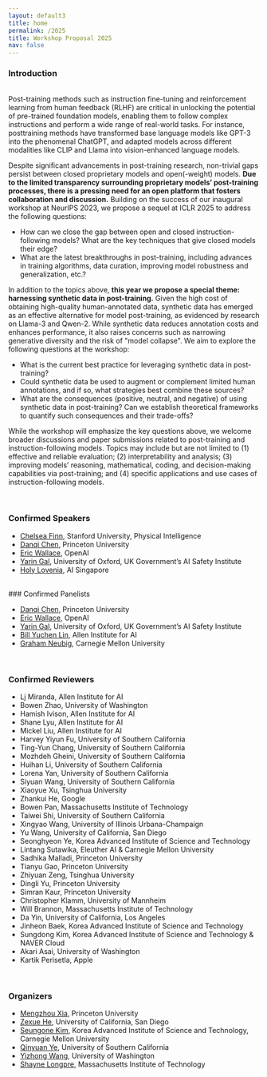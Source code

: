 ```yaml
---
layout: default3
title: home
permalink: /2025
title: Workshop Proposal 2025
nav: false
---
```



### Introduction
<br>
Post-training methods such as instruction fine-tuning and reinforcement learning from human feedback (RLHF) are critical in unlocking the potential of pre-trained foundation models, enabling them to follow complex instructions and perform a wide range of real-world tasks. For instance, posttraining methods have transformed base language models like GPT-3 into the phenomenal ChatGPT, and adapted models across different modalities like CLIP and Llama into vision-enhanced language models.

Despite significant advancements in post-training research, non-trivial gaps persist between closed
proprietary models and open(-weight) models. __Due to the limited transparency surrounding proprietary models’ post-training processes, there is a pressing need for an open platform that fosters collaboration and discussion.__
Building on the success of our inaugural workshop at NeurIPS 2023, we propose a sequel at ICLR 2025 to
address the following questions:

* How can we close the gap between open and closed instruction-following models? What are the
key techniques that give closed models their edge?
* What are the latest breakthroughs in post-training, including advances in training algorithms, data
curation, improving model robustness and generalization, etc.?

In addition to the topics above, __this year we propose a special theme: harnessing synthetic data
in post-training.__ Given the high cost of obtaining high-quality human-annotated data, synthetic data
has emerged as an effective alternative for model post-training, as evidenced by research on Llama-3
and Qwen-2. While synthetic data reduces annotation costs and enhances performance, it also raises
concerns such as narrowing generative diversity and the risk of "model collapse". We aim to explore
the following questions at the workshop:

* What is the current best practice for leveraging synthetic data in post-training?
* Could synthetic data be used to augment or complement limited human annotations, and if so,
what strategies best combine these sources?
* What are the consequences (positive, neutral, and negative) of using synthetic data in post-training?
Can we establish theoretical frameworks to quantify such consequences and their trade-offs?

While the workshop will emphasize the key questions above, we welcome broader discussions and
paper submissions related to post-training and instruction-following models. Topics may include but
are not limited to (1) effective and reliable evaluation; (2) interpretability and analysis; (3) improving
models’ reasoning, mathematical, coding, and decision-making capabilities via post-training; and (4)
specific applications and use cases of instruction-following models.

<br>

### Confirmed Speakers

* [Chelsea Finn](https://ai.stanford.edu/%7Ecbfinn/), Stanford University, Physical Intelligence
* [Danqi Chen](https://www.cs.princeton.edu/%7Edanqic/), Princeton University
* [Eric Wallace](https://www.ericswallace.com/), OpenAI
* [Yarin Gal](https://www.cs.ox.ac.uk/people/yarin.gal/website/), University of Oxford, UK Government’s AI Safety Institute
* [Holy Lovenia](https://holylovenia.github.io/), AI Singapore

<br>
### Confirmed Panelists

* [Danqi Chen](https://www.cs.princeton.edu/%7Edanqic/), Princeton University
* [Eric Wallace](https://www.ericswallace.com/), OpenAI
* [Yarin Gal](https://www.cs.ox.ac.uk/people/yarin.gal/website/), University of Oxford, UK Government’s AI Safety Institute
* [Bill Yuchen Lin](https://yuchenlin.xyz/), Allen Institute for AI
* [Graham Neubig](https://www.phontron.com/), Carnegie Mellon University


<br>

### Confirmed Reviewers
* Lj Miranda, Allen Institute for AI
* Bowen Zhao, University of Washington
* Hamish Ivison, Allen Institute for AI
* Shane Lyu, Allen Institute for AI
* Mickel Liu, Allen Institute for AI
* Harvey Yiyun Fu, University of Southern California
* Ting-Yun Chang, University of Southern California
* Mozhdeh Gheini, University of Southern California
* Huihan Li, University of Southern California
* Lorena Yan, University of Southern California
* Siyuan Wang, University of Southern California
* Xiaoyue Xu, Tsinghua University
* Zhankui He, Google
* Bowen Pan, Massachusetts Institute of Technology
* Taiwei Shi, University of Southern California
* Xingyao Wang, University of Illinois Urbana-Champaign
* Yu Wang, University of California, San Diego
* Seonghyeon Ye, Korea Advanced Institute of Science and Technology
* Lintang Sutawika, Eleuther AI & Carnegie Mellon University
* Sadhika Malladi, Princeton University
* Tianyu Gao, Princeton University
* Zhiyuan Zeng, Tsinghua University
* Dingli Yu, Princeton University
* Simran Kaur, Princeton University
* Christopher Klamm, University of Mannheim
* Will Brannon, Massachusetts Institute of Technology
* Da Yin, University of California, Los Angeles
* Jinheon Baek, Korea Advanced Institute of Science and Technology
* Sungdong Kim, Korea Advanced Institute of Science and Technology & NAVER Cloud
* Akari Asai, University of Washington
* Kartik Perisetla, Apple

<br>

### Organizers

* [Mengzhou Xia](https://xiamengzhou.github.io/), Princeton University
* [Zexue He](https://zexuehe.github.io/), University of California, San Diego
* [Seungone Kim](https://seungonekim.github.io/), Korea Advanced Institute of Science and Technology, Carnegie Mellon University
* [Qinyuan Ye](https://yeqy.xyz/), University of Southern California
* [Yizhong Wang](https://homes.cs.washington.edu/%7Eyizhongw/), University of Washington
* [Shayne Longpre](https://www.shaynelongpre.com/), Massachusetts Institute of Technology

<br>
<br>